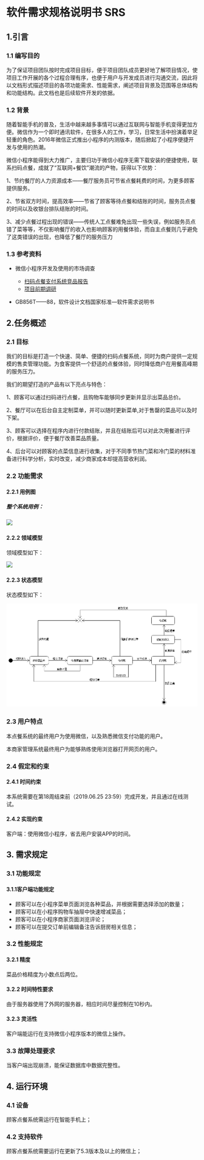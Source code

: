 # 软件需求规格说明书 SRS

## 1.引言

### 1.1 编写目的

为了保证项目团队按时完成项目目标，便于项目团队成员更好地了解项目情况，使项目工作开展的各个过程合理有序，也便于用户与开发成员进行沟通交流，因此将以文档形式描述项目的各项功能需求、性能需求，阐述项目背景及范围等总体结构和功能结构。此文档也是后续软件开发的依据。

### 1.2 背景

随着智能手机的普及，生活中越来越多事情可以通过互联网与智能手机变得更加方便。微信作为一个即时通讯软件，在很多人的工作，学习，日常生活中扮演着举足轻重的角色。2016年微信正式推出小程序的内测版本，随后掀起了小程序便捷开发与使用的热潮。

微信小程序能得到大力推广，主要归功于微信小程序无需下载安装的便捷使用，联系扫码点餐，成就了“互联网+餐饮”潮流的产物，获得以下优势：

1、节约餐厅的人力资源成本——餐厅服务员可节省点餐耗费的时间，为更多顾客提供服务。

2、节省双方时间，提高效率——节省了顾客等待点餐和结账的时间，服务员点餐的时间以及收银台排队结账的时间。

3、减少点餐过程出现的错误——传统人工点餐难免出现一些失误，例如服务员点错了菜等等，不仅影响餐厅的收入也影响顾客的用餐体验，而自主点餐则几乎避免了这类错误的出现，也降低了餐厅的服务压力 

### 1.3 参考资料

- 微信小程序开发及使用的市场调查
  - [扫码点餐支付系统竞品报告](https://baoleme.github.io/Dashboard/documents/competitor_analyze.html)
  - [项目前期调研](https://sysu-gogo.github.io/sysu-gogo-food-docs/03-investigation)

- GB856T——88，软件设计文档国家标准—软件需求说明书

## 2.任务概述

### 2.1 目标

我们的目标是打造一个快速、简单、便捷的扫码点餐系统，同时为商户提供一定规模的售卖管理功能。为食客提供一个舒适的点餐体验，同时降低商户在用餐高峰期的服务压力。 

我们的期望打造的产品有以下亮点与特色：

1、顾客可以通过扫码进行点餐，且购物车能够同步更新并显示出菜品总价。

2、餐厅可以在后台自主定制菜单，并可以随时更新菜单,对于售罄的菜品可以及时下架。

3、顾客可以选择在程序内进行付款结账，并且在结账后可以对此次用餐进行评价，根据评价，便于餐厅改善菜品质量。

4、后台可以对顾客的点菜信息进行收集，对于不同季节热门菜和冷门菜的材料准备进行科学分析，实时改变，减少商家成本却提高营收利润。

### 2.2 功能需求

#### 2.2.1 用例图

##### 整个系统用例：

![](https://github.com/uml163/UML/blob/master/report/documents/UsercaseDiagram/UsercaseDiagramIMG/用例图.png)

#### 2.2.2 领域模型

领域模型如下：

![](https://github.com/uml163/UML/blob/master/pictures/ERmodel.png)

#### 2.2.3 状态模型

状态模型如下：

![](https://github.com/ChickenDinner8/ChickenDinner8.github.io/blob/master/public/img/StateModel/state-model.png?raw=true)

### 2.3 用户特点

本点餐系统的最终用户为使用微信，以及熟悉微信支付功能的用户。

本商家管理系统最终用户为能够熟练使用浏览器打开网页的用户。

### 2.4 假定和约束

#### 2.4.1 时间约束

本系统需要在第18周结束前（2019.06.25 23:59）完成开发，并且通过在线测试。

#### 2.4.2 实现约束

客户端：使用微信小程序，省去用户安装APP的时间。

## 3. 需求规定

### 3.1 功能规定

#### 3.1.1客户端功能规定

- 顾客可以在小程序菜单页面浏览各种菜品，并根据需要选择添加的数量；
- 顾客可以在小程序购物车抽屉中快速增减菜品；
- 顾客可以在小程序商家页面浏览评论；
- 顾客可以在提交订单前编辑备注告诉厨房相关信息；


### 3.2 性能规定

#### 3.2.1 精度

菜品价格精度为小数点后两位。

#### 3.2.2 时间特性要求

由于服务器使用了外网的服务器，相应时间尽量控制在10秒内。

#### 3.2.3 灵活性

客户端能运行在支持微信小程序版本的微信上操作。

### 3.3 故障处理要求
当客户端出现崩溃，能保证数据库中数据完整性。

## 4. 运行环境

### 4.1 设备

顾客点餐系统需运行在智能手机上；

### 4.2 支持软件

顾客点餐系统需要运行在更新了5.3版本及以上的微信上；
